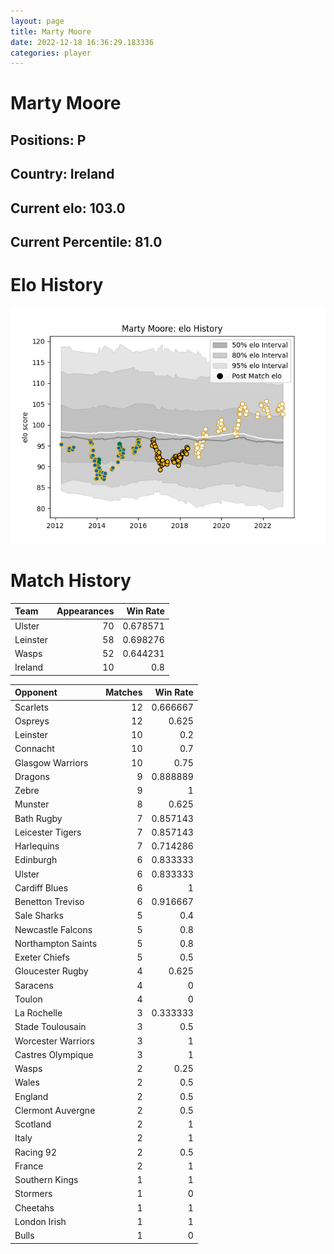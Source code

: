 ```yaml
---  
layout: page  
title: Marty Moore  
date: 2022-12-18 16:36:29.183336  
categories: player  
---
```

# Marty Moore

## Positions: P

## Country: Ireland

## Current elo: 103.0

## Current Percentile: 81.0

# Elo History


![elo history](history_MartyMoore.png)
# Match History


| Team     |   Appearances |   Win Rate |
|:---------|--------------:|-----------:|
| Ulster   |            70 |   0.678571 |
| Leinster |            58 |   0.698276 |
| Wasps    |            52 |   0.644231 |
| Ireland  |            10 |   0.8      |

| Opponent           |   Matches |   Win Rate |
|:-------------------|----------:|-----------:|
| Scarlets           |        12 |   0.666667 |
| Ospreys            |        12 |   0.625    |
| Leinster           |        10 |   0.2      |
| Connacht           |        10 |   0.7      |
| Glasgow Warriors   |        10 |   0.75     |
| Dragons            |         9 |   0.888889 |
| Zebre              |         9 |   1        |
| Munster            |         8 |   0.625    |
| Bath Rugby         |         7 |   0.857143 |
| Leicester Tigers   |         7 |   0.857143 |
| Harlequins         |         7 |   0.714286 |
| Edinburgh          |         6 |   0.833333 |
| Ulster             |         6 |   0.833333 |
| Cardiff Blues      |         6 |   1        |
| Benetton Treviso   |         6 |   0.916667 |
| Sale Sharks        |         5 |   0.4      |
| Newcastle Falcons  |         5 |   0.8      |
| Northampton Saints |         5 |   0.8      |
| Exeter Chiefs      |         5 |   0.5      |
| Gloucester Rugby   |         4 |   0.625    |
| Saracens           |         4 |   0        |
| Toulon             |         4 |   0        |
| La Rochelle        |         3 |   0.333333 |
| Stade Toulousain   |         3 |   0.5      |
| Worcester Warriors |         3 |   1        |
| Castres Olympique  |         3 |   1        |
| Wasps              |         2 |   0.25     |
| Wales              |         2 |   0.5      |
| England            |         2 |   0.5      |
| Clermont Auvergne  |         2 |   0.5      |
| Scotland           |         2 |   1        |
| Italy              |         2 |   1        |
| Racing 92          |         2 |   0.5      |
| France             |         2 |   1        |
| Southern Kings     |         1 |   1        |
| Stormers           |         1 |   0        |
| Cheetahs           |         1 |   1        |
| London Irish       |         1 |   1        |
| Bulls              |         1 |   0        |